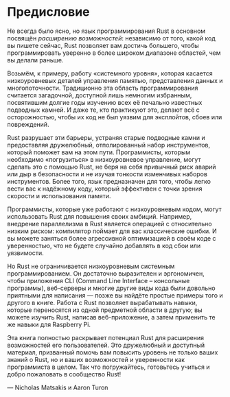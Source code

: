 # Предисловие

Не всегда было ясно, но язык программирования Rust в основном посвящён *расширению возможностей*: независимо от того, какой код вы пишете сейчас, Rust позволяет вам достичь большего, чтобы программировать уверенно в более широком диапазоне областей, чем вы делали раньше.

Возьмём, к примеру, работу «системного уровня», которая касается низкоуровневых деталей управления памятью, представления данных и многопоточности. Традиционно эта область программирования считается загадочной, доступной лишь немногим избранным, посвятившим долгие годы изучению всех её печально известных подводных камней. И даже те, кто практикуют это, делают всё с осторожностью, чтобы их код не был уязвим для эксплойтов, сбоев или повреждений.

Rust разрушает эти барьеры, устраняя старые подводные камни и предоставляя дружелюбный, отполированный набор инструментов, который поможет вам на этом пути. Программисты, которым необходимо «погрузиться» в низкоуровневое управление, могут сделать это с помощью Rust, не беря на себя привычный риск аварий или дыр в безопасности и не изучая тонкости изменчивых наборов инструментов. Более того, язык предназначен для того, чтобы легко вести вас к надёжному коду, который эффективен с точки зрения скорости и использования памяти.

Программисты, которые уже работают с низкоуровневым кодом, могут использовать Rust для повышения своих амбиций. Например, внедрение параллелизма в Rust является операцией с относительно низким риском: компилятор поймает для вас классические ошибки. И вы можете заняться более агрессивной оптимизацией в своём коде с уверенностью, что не будете случайно добавлять в код сбои или уязвимости.

Но Rust не ограничивается низкоуровневым системным программированием. Он достаточно выразителен и эргономичен, чтобы приложения CLI (Command Line Interface – консольные программы), веб-серверы и многие другие виды кода были довольно приятными для написания — позже вы найдёте простые примеры того и другого в книге. Работа с Rust позволяет вырабатывать навыки, которые переносятся из одной предметной области в другую; вы можете изучить Rust, написав веб-приложение, а затем применить те же навыки для Raspberry Pi.

Эта книга полностью раскрывает потенциал Rust для расширения возможностей его пользователей. Это дружелюбный и доступный материал, призванный помочь вам повысить уровень не только ваших знаний о Rust, но и ваших возможностей и уверенности как программиста в целом. Так что погружайтесь, готовьтесь учиться и добро пожаловать в сообщество Rust!

— Nicholas Matsakis и Aaron Turon
